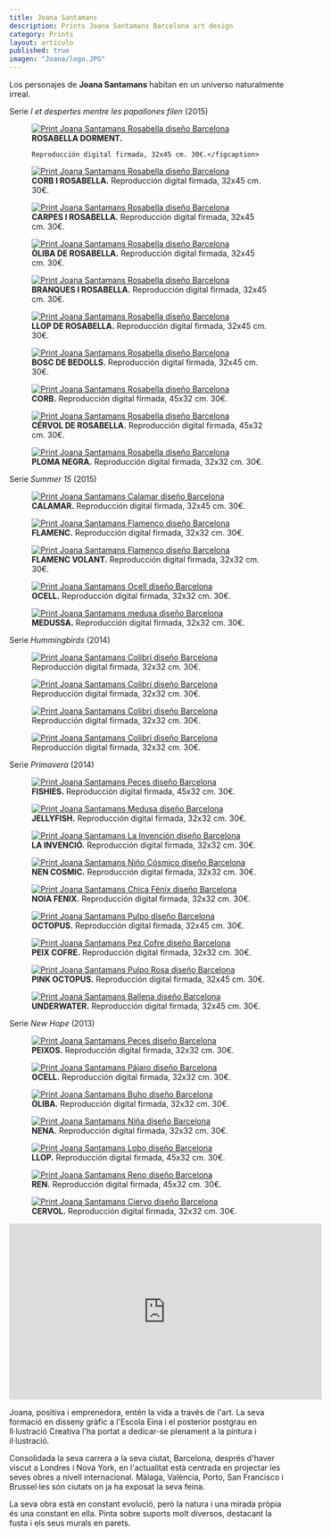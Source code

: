 ```yaml
---
title: Joana Santamans
description: Prints Joana Santamans Barcelona art design 
category: Prints
layout: articulo
published: true
imagen: "Joana/logo.JPG"
---
```


Los personajes de **Joana Santamans** habitan en un universo naturalmente irreal. 

Serie _I et despertes mentre les papallones filen_ (2015)

<div class="figure-group">
<figure>
	<a href="/images/Joana/rosabella.jpg"><img src="/images/Joana/rosabella.jpg" alt="Print Joana Santamans Rosabella  diseño Barcelona"></a>
	<figcaption><b>ROSABELLA DORMENT.</b>

	Reproducción digital firmada, 32x45 cm. 30€.</figcaption>
</figure>


<figure>
	<a href="/images/Joana/cuervo.jpg"><img src="/images/Joana/cuervo.jpg" alt="Print Joana Santamans Rosabella diseño Barcelona"></a>
	<figcaption><b>CORB I ROSABELLA.</b>
	Reproducción digital firmada, 32x45 cm. 30€.</figcaption>
</figure>


<figure>
	<a href="/images/Joana/carpes.jpg"><img src="/images/Joana/carpes.jpg" alt="Print Joana Santamans Rosabella diseño Barcelona"></a>
	<figcaption><b>CARPES I ROSABELLA.</b>
  Reproducción digital firmada, 32x45 cm. 30€.</figcaption>
</figure>


<figure>
	<a href="/images/Joana/Oliba_Rosabella.jpg"><img src="/images/Joana/Oliba_Rosabella.jpg" alt="Print Joana Santamans Rosabella diseño Barcelona"></a>
	<figcaption><b>ÒLIBA DE ROSABELLA.</b>
  Reproducción digital firmada, 32x45 cm. 30€.</figcaption>
</figure>


<figure>
	<a href="/images/Joana/branques.jpg"><img src="/images/Joana/branques.jpg" alt="Print Joana Santamans Rosabella diseño Barcelona"></a>
	<figcaption><b>BRANQUES I ROSABELLA.</b>
  Reproducción digital firmada, 32x45 cm. 30€.</figcaption>
</figure>


<figure>
<a href="/images/Joana/Llop_rosabella.jpg"><img src="/images/Joana/Llop_rosabella.jpg" alt="Print Joana Santamans Rosabella diseño Barcelona"></a>
	<figcaption><b>LLOP DE ROSABELLA.</b>
  Reproducción digital firmada, 32x45 cm. 30€.</figcaption>
</figure>


<figure>
<a href="/images/Joana/ramas.jpg"><img src="/images/Joana/ramas.jpg" alt="Print Joana Santamans Rosabella diseño Barcelona"></a>
	<figcaption><b>BOSC DE BEDOLLS.</b>
  Reproducción digital firmada, 32x45 cm. 30€.</figcaption>
</figure>


<figure>
<a href="/images/Joana/corb.jpg"><img src="/images/Joana/corb.jpg" alt="Print Joana Santamans Rosabella diseño Barcelona"></a>
	<figcaption><b>CORB.</b>
  Reproducción digital firmada, 45x32 cm. 30€.</figcaption>
</figure>

<figure>
<a href="/images/Joana/ciervo.jpg"><img src="/images/Joana/ciervo.jpg" alt="Print Joana Santamans Rosabella diseño Barcelona"></a>
	<figcaption><b>CÉRVOL DE ROSABELLA.</b>
  Reproducción digital firmada, 45x32 cm. 30€.</figcaption>
</figure>

<figure>
<a href="/images/Joana/pluma.jpg"><img src="/images/Joana/pluma.jpg" alt="Print Joana Santamans Rosabella diseño Barcelona"></a>
	<figcaption><b>PLOMA NEGRA.</b>
  Reproducción digital firmada, 32x32 cm. 30€.</figcaption>
</figure>
</div>


Serie _Summer 15_ (2015)

<div class="figure-group">
<figure>
	<a href="/images/Joana/calamar.jpg"><img src="/images/Joana/calamar.jpg" alt="Print Joana Santamans Calamar diseño Barcelona"></a>
	<figcaption><b>CALAMAR.</b>
	Reproducción digital firmada, 32x45 cm. 30€.</figcaption>
</figure>


<figure>
	<a href="/images/Joana/flamenco.jpg"><img src="/images/Joana/flamenco.jpg" alt="Print Joana Santamans Flamenco  diseño Barcelona"></a>
	<figcaption><b>FLAMENC.</b>
	Reproducción digital firmada, 32x32 cm. 30€.</figcaption>
</figure>


<figure>
	<a href="/images/Joana/flamencovolando.jpg"><img src="/images/Joana/flamencovolando.jpg" alt="Print Joana Santamans Flamenco diseño Barcelona"></a>
	<figcaption><b>FLAMENC VOLANT.</b>
	Reproducción digital firmada, 32x32 cm. 30€.</figcaption>
</figure>


<figure>
	<a href="/images/Joana/pajaro.jpg"><img src="/images/Joana/pajaro.jpg" alt="Print Joana Santamans Ocell diseño Barcelona"></a>
	<figcaption><b>OCELL.</b>
	Reproducción digital firmada, 32x32 cm. 30€.</figcaption>
</figure>


<figure>
	<a href="/images/Joana/medusa.jpg"><img src="/images/Joana/medusa.jpg" alt="Print Joana Santamans medusa diseño Barcelona"></a>
	<figcaption><b>MEDUSSA.</b>
	Reproducción digital firmada, 32x32 cm. 30€.</figcaption>
</figure>
</div>


Serie _Hummingbirds_ (2014) 

<div class="figure-group">
<figure>
	<a href="/images/Joana/humingbird love 01.jpg"><img src="/images/Joana/humingbird love 01.jpg" alt="Print Joana Santamans Colibrí diseño Barcelona"></a>
	<figcaption>
	Reproducción digital firmada, 32x32 cm. 30€.</figcaption>
</figure>


<figure>
	<a href="/images/Joana/humingbird love 02.jpg"><img src="/images/Joana/humingbird love 02.jpg" alt="Print Joana Santamans Colibrí diseño Barcelona"></a>
	<figcaption>
	Reproducción digital firmada, 32x32 cm. 30€.</figcaption>
</figure>


<figure>
	<a href="/images/Joana/humingbird love 03.jpg"><img src="/images/Joana/humingbird love 03.jpg" alt="Print Joana Santamans Colibrí diseño Barcelona"></a>
	<figcaption>
	Reproducción digital firmada, 32x32 cm. 30€.</figcaption>
</figure>


<figure>
	<a href="/images/Joana/humingbird love 04.jpg"><img src="/images/Joana/humingbird love 04.jpg" alt="Print Joana Santamans Colibrí diseño Barcelona"></a>
	<figcaption>
  Reproducción digital firmada, 32x32 cm. 30€.</figcaption>
	</figcaption>
</figure>
</div>


Serie _Primavera_ (2014)

<div class="figure-group">
<figure>
	<a href="/images/Joana/fishies.jpg"><img src="/images/Joana/fishies.jpg" alt="Print Joana Santamans Peces diseño Barcelona"></a>
	<figcaption><b>FISHIES.</b>
	Reproducción digital firmada, 45x32 cm. 30€.</figcaption>
</figure>


<figure>
	<a href="/images/Joana/gellifish.jpg"><img src="/images/Joana/gellifish.jpg" alt="Print Joana Santamans Medusa diseño Barcelona"></a>
	<figcaption><b>JELLYFISH.</b>
	Reproducción digital firmada, 32x32 cm. 30€.</figcaption>
</figure>


<figure>
	<a href="/images/Joana/lainvencion.jpg"><img src="/images/Joana/lainvencion.jpg" alt="Print Joana Santamans La Invención diseño Barcelona"></a>
	<figcaption><b>LA INVENCIÓ.</b>
	Reproducción digital firmada, 32x32 cm. 30€.</figcaption>
</figure>


<figure>
	<a href="/images/Joana/nencosmic.jpg"><img src="/images/Joana/nencosmic.jpg" alt="Print Joana Santamans Niño Cósmico diseño Barcelona"></a>
	<figcaption><b>NEN COSMIC.</b>
	   Reproducción digital firmada, 32x32 cm. 30€.</figcaption>
</figure>


<figure>
	<a href="/images/Joana/noia_fenix.jpg"><img src="/images/Joana/noia_fenix.jpg" alt="Print Joana Santamans Chica Fénix diseño Barcelona"></a>
	<figcaption><b>NOIA FENIX.</b>
	Reproducción digital firmada, 32x32 cm. 30€.</figcaption>
</figure>


<figure>
	<a href="/images/Joana/octopuscolor.jpg"><img src="/images/Joana/octopuscolor.jpg" alt="Print Joana Santamans Pulpo diseño Barcelona"></a>
	<figcaption><b>OCTOPUS.</b>
	Reproducción digital firmada, 32x45 cm. 30€.</figcaption>
</figure>


<figure>
	<a href="/images/Joana/peixcofre.jpg"><img src="/images/Joana/peixcofre.jpg" alt="Print Joana Santamans Pez Cofre diseño Barcelona"></a>
	<figcaption><b>PEIX COFRE.</b>
	Reproducción digital firmada, 32x32 cm. 30€.</figcaption>
	</figcaption>
</figure>


<figure>
	<a href="/images/Joana/pink octopus.jpg"><img src="/images/Joana/pink octopus.jpg" alt="Print Joana Santamans Pulpo Rosa diseño Barcelona"></a>
	<figcaption><b>PINK OCTOPUS.</b>
 Reproducción digital firmada, 32x45 cm. 30€.</figcaption>
</figure>


<figure>
	<a href="/images/Joana/underwater.jpg"><img src="/images/Joana/underwater.jpg" alt="Print Joana Santamans Ballena diseño Barcelona"></a>
	<figcaption><b>UNDERWATER.</b>
	Reproducción digital firmada, 32x45 cm. 30€.</figcaption>
</figure>
</div>


Serie _New Hope_ (2013)

<div class="figure-group">
<figure>
	<a href="/images/Joana/peixos.jpg"><img src="/images/Joana/peixos.jpg" alt="Print Joana Santamans Peces diseño Barcelona"></a>
	<figcaption><b>PEIXOS.</b>
	Reproducción digital firmada, 32x32 cm. 30€.</figcaption>
</figure>


<figure>
	<a href="/images/Joana/ocell.jpg"><img src="/images/Joana/ocell.jpg" alt="Print Joana Santamans Pájaro diseño Barcelona"></a>
	<figcaption><b>OCELL.</b>
Reproducción digital firmada, 32x32 cm. 30€.</figcaption>
</figure>
	

<figure>
	<a href="/images/Joana/oliva.jpg"><img src="/images/Joana/oliva.jpg" alt="Print Joana Santamans Buho diseño Barcelona"></a>
	<figcaption><b>ÒLIBA.</b>
Reproducción digital firmada, 32x32 cm. 30€.</figcaption>
</figure>


<figure>
	<a href="/images/Joana/nena.jpg"><img src="/images/Joana/nena.jpg" alt="Print Joana Santamans Niña diseño Barcelona"></a>
	<figcaption><b>NENA.</b>
Reproducción digital firmada, 32x32 cm. 30€.</figcaption>
</figure>
	
	
<figure>
	<a href="/images/Joana/llop.jpg"><img src="/images/Joana/llop.jpg" alt="Print Joana Santamans Lobo diseño Barcelona"></a>
	<figcaption><b>LLOP.</b>
	  Reproducción digital firmada, 45x32 cm. 30€.</figcaption>
</figure>


<figure>
	<a href="/images/Joana/REN.jpg"><img src="/images/Joana/REN.jpg" alt="Print Joana Santamans Reno diseño Barcelona"></a>
	<figcaption><b>REN.</b>
	  Reproducción digital firmada, 45x32 cm. 30€.</figcaption>
</figure>


<figure>
	<a href="/images/Joana/CERVOL.jpg"><img src="/images/Joana/CERVOL.jpg" alt="Print Joana Santamans Ciervo diseño Barcelona"></a>
	<figcaption><b>CERVOL.</b>
	  Reproducción digital firmada, 32x32 cm. 30€.</figcaption>
</figure>
</div>


<iframe width="560" height="315" src="http://player.vimeo.com/video/84535245?title=0&byline=0&portrait=0" frameborder="0"> </iframe>


Joana, positiva i emprenedora, entén la vida a través de l'art. La seva formació en disseny gràfic a l'Escola Eina i el posterior postgrau en Il·lustració Creativa l'ha portat a dedicar-se plenament a la pintura i il·lustració.

Consolidada la seva carrera a la seva ciutat, Barcelona, després d'haver viscut a Londres i Nova York, en l'actualitat està centrada en projectar les seves obres a nivell internacional. Màlaga, València, Porto, San Francisco i Brussel·les són ciutats on ja ha exposat la seva feina.

La seva obra està en constant evolució, però la natura i una mirada pròpia és una constant en ella. Pinta sobre suports molt diversos, destacant la fusta i els seus murals en parets.

